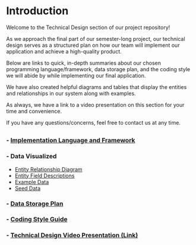 # Introduction

Welcome to the Technical Design section of our project repository!

As we approach the final part of our semester-long project, our technical design serves as a structured plan on how our team will implement our application and achieve a high-quality product. 

Below are links to quick, in-depth summaries about our chosen programming language/framework, data storage plan, and the coding style we will abide by while implementing our final application.

We have also created helpful diagrams and tables that display the entities and relationships in our system along with examples.

As always, we have a link to a video presentation on this section for your time and convenience. 

If you have any questions/concerns, feel free to contact us at any time.

##

### - [Implementation Language and Framework](Language-Framework.md)

### - Data Visualized
- [Entity Relationship Diagram](ERD.png)
- [Entity Field Descriptions](Entity-Field-Descriptions.md)
- [Example Data](Example-Data.md)
- [Seed Data](Database-Seed-Data.md)

### - [Data Storage Plan](Data-Storage.md)

### - [Coding Style Guide](Coding-Style.md)

### - [Technical Design Video Presentation (Link)]()

